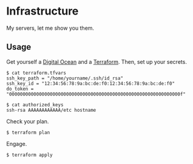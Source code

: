 # Infrastructure

My servers, let me show you them.

## Usage

Get yourself a [Digital Ocean](http://digitalocean.com)
and a [Terraform](http://terraform.io).
Then, set up your secrets.

```
$ cat terraform.tfvars
ssh_key_path = "/home/yourname/.ssh/id_rsa"
ssh_key_id = "12:34:56:78:9a:bc:de:f0:12:34:56:78:9a:bc:de:f0"
do_token = "000000000000000000000000000000000000000000000000000000000000000f"

$ cat authorized_keys
ssh-rsa AAAAAAAAAAAA/etc hostname
```

Check your plan.

```
$ terraform plan
```

Engage.

```
$ terraform apply
```


